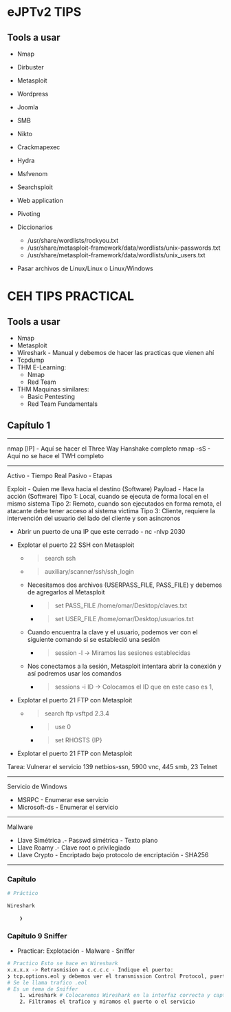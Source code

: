 # eJPTv2 TIPS

## Tools a usar 

* Nmap
* Dirbuster
* Metasploit
* Wordpress
* Joomla
* SMB
* Nikto
* Crackmapexec
* Hydra
* Msfvenom
* Searchsploit
* Web application 
* Pivoting

* Diccionarios
	* /usr/share/wordlists/rockyou.txt 
	* /usr/share/metasploit-framework/data/wordlists/unix-passwords.txt
	* /usr/share/metasploit-framework/data/wordlists/unix_users.txt

* Pasar archivos de Linux/Linux o Linux/Windows 

# CEH TIPS PRACTICAL
## Tools a usar 

* Nmap 
* Metasploit
* Wireshark - Manual y debemos de hacer las practicas que vienen ahí
* Tcpdump
* THM E-Learning:
	* Nmap
	* Red Team 
* THM Maquinas similares:
	* Basic Pentesting
	* Red Team Fundamentals 

## Capítulo 1

---
nmap [IP] - Aquí se hacer el Three Way Hanshake completo
nmap -sS  - Aquí no se hace el TWH completo

----
Activo - Tiempo Real
Pasivo - Etapas 

Exploit - Quien me lleva hacia el destino (Software)
Payload - Hace la acción (Software)
	Tipo 1: Local, cuando se ejecuta de forma local en el mismo sistema
	Tipo 2: Remoto, cuando son ejecutados en forma remota, el atacante debe tener acceso al sistema victima 
	Tipo 3: Cliente, requiere la intervención del usuario del lado del cliente y son asíncronos 

* Abrir un puerto de una IP que este cerrado - nc -nlvp 2030 



* Explotar el puerto 22 SSH con Metasploit 
	* > search ssh 
	* > auxiliary/scanner/ssh/ssh_login
	* Necesitamos dos archivos (USERPASS_FILE, PASS_FILE) y debemos de agregarlos al Metasploit
		* > set PASS_FILE /home/omar/Desktop/claves.txt
		* > set USER_FILE /home/omar/Desktop/usuarios.txt
	* Cuando encuentra la clave y el usuario, podemos ver con el siguiente comando si se estableció una sesión
		* > session -l             ->      Miramos las sesiones establecidas
	* Nos conectamos a la sesión, Metasploit intentara abrir la conexión y así podremos usar los comandos 
		* > sessions -i ID       ->     Colocamos el ID que en este caso es 1,



* Explotar el puerto 21 FTP con Metasploit 
	* > search ftp vsftpd 2.3.4
		* > use 0
		* > set RHOSTS {IP}



* Explotar el puerto 21 FTP con Metasploit 

Tarea: Vulnerar el servicio 139 netbios-ssn, 5900 vnc, 445 smb, 23 Telnet

---

Servicio de Windows 
* MSRPC - Enumerar ese servicio
* Microsoft-ds - Enumerar el servicio 
----
Mallware 

* Llave Simétrica .- Passwd simétrica - Texto plano 
* Llave Roamy .- Clave root o privilegiado
* Llave Crypto - Encriptado bajo protocolo de encriptación - SHA256

---
### Capítulo

```bash 
# Práctico 

Wireshark  

	❯ 
```

### Capítulo 9 Sniffer

* Practicar: Explotación - Malware - Sniffer

```bash 
# Practico Esto se hace en Wireshark
x.x.x.x -> Retrasmision a c.c.c.c - Indique el puerto:   
❯ tcp.options.eol y debemos ver el transmission Control Protocol, puerto origen y puerto destino
# Se le llama trafico .eol
# Es un tema de Sniffer
	1. wireshark # Colocaremos Wireshark en la interfaz correcta y capturamos el trafico 
	2. Filtramos el trafico y miramos el puerto o el servicio 
```


